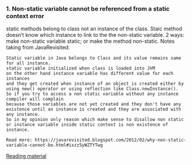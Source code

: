 ### 1. Non-static variable cannot be referenced from a static context error
static methods belong to class not an instance of the class. Staic method doesn’t know which instance to link to the the non-static variable. 2 ways: make non-static variable static; or make the method non-static. 
Notes taking from JavaRevisited:
```
Static variable in Java belongs to Class and its value remains same for all instance. 
static variable initialized when class is loaded into JVM 
on the other hand instance variable has different value for each instances 
and they get created when instance of an object is created either by using new() operator or using reflection like Class.newInstance(). 
So if you try to access a non static variable without any instance compiler will complain 
because those variables are not yet created and they don't have any existence until an instance is created and they are associated with any instance. 
So in my opinion only reason which make sense to disallow non static or instance variable inside static context is non existence of instance.

Read more: https://javarevisited.blogspot.com/2012/02/why-non-static-variable-cannot-be.html#ixzz5yWZTYTwg
```
[Reading material](https://stackoverflow.com/questions/2559527/non-static-variable-cannot-be-referenced-from-a-static-context)
